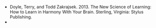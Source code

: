 - Doyle, Terry, and Todd Zakrajsek. 2013. The New Science of Learning: How to Learn in Harmony With Your Brain. Sterling, Virginia: Stylus Publishing.
- 
